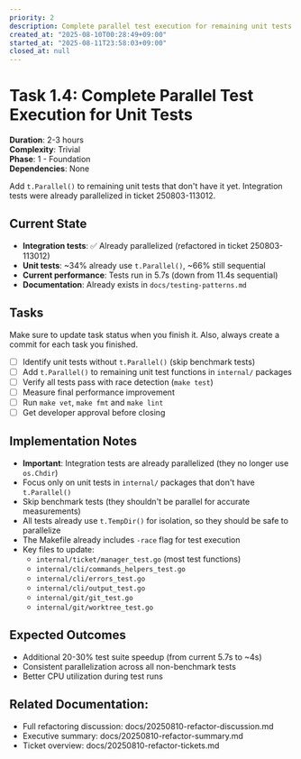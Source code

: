 ```yaml
---
priority: 2
description: Complete parallel test execution for remaining unit tests
created_at: "2025-08-10T00:28:49+09:00"
started_at: "2025-08-11T23:58:03+09:00"
closed_at: null
---
```


# Task 1.4: Complete Parallel Test Execution for Unit Tests

**Duration**: 2-3 hours  
**Complexity**: Trivial  
**Phase**: 1 - Foundation  
**Dependencies**: None

Add `t.Parallel()` to remaining unit tests that don't have it yet. Integration tests were already parallelized in ticket 250803-113012.

## Current State
- **Integration tests**: ✅ Already parallelized (refactored in ticket 250803-113012)  
- **Unit tests**: ~34% already use `t.Parallel()`, ~66% still sequential
- **Current performance**: Tests run in 5.7s (down from 11.4s sequential)
- **Documentation**: Already exists in `docs/testing-patterns.md`

## Tasks
Make sure to update task status when you finish it. Also, always create a commit for each task you finished.

- [ ] Identify unit tests without `t.Parallel()` (skip benchmark tests)
- [ ] Add `t.Parallel()` to remaining unit test functions in `internal/` packages
- [ ] Verify all tests pass with race detection (`make test`)
- [ ] Measure final performance improvement
- [ ] Run `make vet`, `make fmt` and `make lint`
- [ ] Get developer approval before closing

## Implementation Notes

- **Important**: Integration tests are already parallelized (they no longer use `os.Chdir`)
- Focus only on unit tests in `internal/` packages that don't have `t.Parallel()`
- Skip benchmark tests (they shouldn't be parallel for accurate measurements)
- All tests already use `t.TempDir()` for isolation, so they should be safe to parallelize
- The Makefile already includes `-race` flag for test execution
- Key files to update:
  - `internal/ticket/manager_test.go` (most test functions)
  - `internal/cli/commands_helpers_test.go`
  - `internal/cli/errors_test.go`
  - `internal/cli/output_test.go`
  - `internal/git/git_test.go`
  - `internal/git/worktree_test.go`

## Expected Outcomes

- Additional 20-30% test suite speedup (from current 5.7s to ~4s)
- Consistent parallelization across all non-benchmark tests
- Better CPU utilization during test runs

## Related Documentation:
- Full refactoring discussion: docs/20250810-refactor-discussion.md
- Executive summary: docs/20250810-refactor-summary.md
- Ticket overview: docs/20250810-refactor-tickets.md
